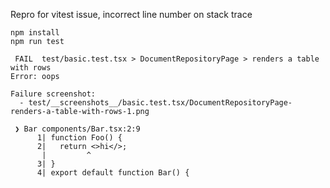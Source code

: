 Repro for vitest issue, incorrect line number on stack trace

```
npm install
npm run test
```

```
 FAIL  test/basic.test.tsx > DocumentRepositoryPage > renders a table with rows
Error: oops

Failure screenshot:
  - test/__screenshots__/basic.test.tsx/DocumentRepositoryPage-renders-a-table-with-rows-1.png

 ❯ Bar components/Bar.tsx:2:9
      1| function Foo() {
      2|   return <>hi</>;
       |         ^
      3| }
      4| export default function Bar() {
```